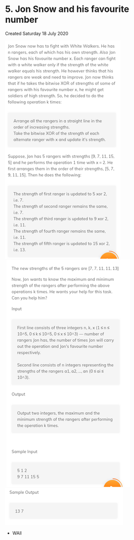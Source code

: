 # 5. Jon Snow and his favourite number

Created Saturday 18 July 2020

![](/assets/5._Jon_Snow_and_his_favourite_number_-_80-image-1.png)
![](/assets/5._Jon_Snow_and_his_favourite_number_-_80-image-2.png)
![](/assets/5._Jon_Snow_and_his_favourite_number_-_80-image-3.png)

- WAll
